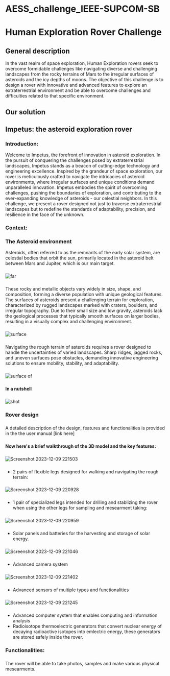 # AESS_challenge_IEEE-SUPCOM-SB
# Human Exploration Rover Challenge 
## General description 
In the vast realm of space exploration, Human Exploration rovers seek to overcome formidable challenges like navigating diverse and challenging landscapes from the rocky terrains of Mars to the irregular surfaces of asteroids and the icy depths of moons. The objective of this challenge is to design a rover with innovative and advanced features to explore an extraterrestrial environment and be able to overcome challenges and difficulties related to that specific environment.
## Our solution
## Impetus: the asteroid exploration rover
### Introduction: 
Welcome to Impetus, the forefront of innovation in asteroid exploration. In the pursuit of conquering the challenges posed by extraterrestrial landscapes, Impetus stands as a beacon of cutting-edge technology and engineering excellence. Inspired by the grandeur of space exploration, our rover is meticulously crafted to navigate the intricacies of asteroid environments, where irregular surfaces and unique conditions demand unparalleled innovation.
Impetus embodies the spirit of overcoming challenges, pushing the boundaries of exploration, and contributing to the ever-expanding knowledge of asteroids - our celestial neighbors. In this challenge, we present a rover designed not just to traverse extraterrestrial landscapes but to redefine the standards of adaptability, precision, and resilience in the face of the unknown.
### Context:
### The Asteroid environment
Asteroids, often referred to as the remnants of the early solar system, are celestial bodies that orbit the sun, primarily located in the asteroid belt between Mars and Jupiter, which is our main target.
###
![far](https://github.com/Alaa-BT/AESS_challenge_TSYP_11_Sup-Com_SB/assets/132910975/7b62ffbc-028e-4968-a015-568693323341)
###
These rocky and metallic objects vary widely in size, shape, and composition, forming a diverse population with unique geological features.
The surfaces of asteroids present a challenging terrain for exploration, characterized by rugged landscapes marked with craters, boulders, and irregular topography. Due to their small size and low gravity, asteroids lack the geological processes that typically smooth surfaces on larger bodies, resulting in a visually complex and challenging environment.
###
![surface](https://github.com/Alaa-BT/AESS_challenge_TSYP_11_Sup-Com_SB/assets/132910975/cc953c96-9c4b-4354-809a-68b6945f397d)
###
Navigating the rough terrain of asteroids requires a rover designed to handle the uncertainties of varied landscapes. Sharp ridges, jagged rocks, and uneven surfaces pose obstacles, demanding innovative engineering solutions to ensure mobility, stability, and adaptability.
###
![surface of](https://github.com/Alaa-BT/AESS_challenge_TSYP_11_Sup-Com_SB/assets/132910975/dc236357-2d96-4a4d-b1b7-97c770316f27)
###
#### In a nutshell 
###
![shot](https://github.com/Alaa-BT/AESS_challenge_TSYP_11_Sup-Com_SB/assets/132910975/e37d73a9-04fc-4669-b14f-7ac4e3ababb0)
### 
### Rover design
###
A detailed description of the design, features and functionalities is provided in the the user manual [link here]
###
#### Now here's a brief walkthrough of the 3D model and the key features: 
###
![Screenshot 2023-12-09 221503](https://github.com/Alaa-BT/AESS_challenge_TSYP_11_Sup-Com_SB/assets/132910975/3e9853dc-7c71-442e-a6f2-28e18c1c168d)
###
- 2 pairs of flexible legs designed for walking and navigating the rough terrain:
###
![Screenshot 2023-12-09 220928](https://github.com/Alaa-BT/AESS_challenge_TSYP_11_Sup-Com_SB/assets/132910975/380e6dcb-8053-4a07-88c5-f9f5d523b459)
### 
- 1 pair of specialized legs intended for drilling and stablizing the rover when using the other legs for sampling and mesearment taking:
###
![Screenshot 2023-12-09 220959](https://github.com/Alaa-BT/AESS_challenge_TSYP_11_Sup-Com_SB/assets/132910975/25263e8b-8590-4542-a9b8-16c32137fef6)
###
- Solar panels and batteries for the harvesting and storage of solar energy.
###
![Screenshot 2023-12-09 221046](https://github.com/Alaa-BT/AESS_challenge_TSYP_11_Sup-Com_SB/assets/132910975/6b0fa8e4-a378-4393-9363-afbff228edb6)
###
- Advanced camera system
###
![Screenshot 2023-12-09 221402](https://github.com/Alaa-BT/AESS_challenge_TSYP_11_Sup-Com_SB/assets/132910975/c184fb3a-693e-4259-9925-67261173f5ef)
###
- Advanced sensors of multiple types and functionalities
###
![Screenshot 2023-12-09 221245](https://github.com/Alaa-BT/AESS_challenge_TSYP_11_Sup-Com_SB/assets/132910975/9e4df322-7aab-4063-9068-dfce7f810239)
###
- Advanced computer system that enables computing and information analysis
- Radioisotope thermoelectric generators that convert nuclear energy of decaying radioactive isotopes into emlectric energy, these generators are stored safely inside the rover.
###
### Functionalities:
###
The rover will be able to take photos, samples and make various physical mesearments.
